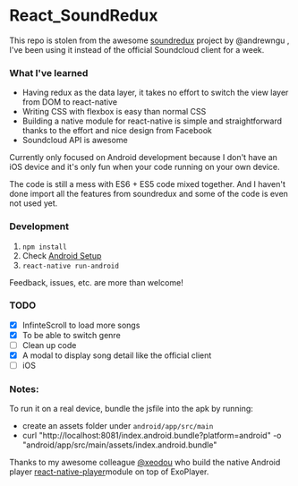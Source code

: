 # React_SoundRedux

This repo is stolen from the awesome [soundredux](https://soundredux.io/) project by @andrewngu , I've been using it instead of the official Soundcloud client for a week.


### What I've learned

* Having redux as the data layer, it takes no effort to switch the view layer from DOM to react-native
* Writing CSS with flexbox is easy than normal CSS
* Building a native module for react-native is simple and straightforward thanks to the effort and nice design from Facebook
* Soundcloud API is awesome

Currently only focused on Android development because I don't have an iOS device and it's only fun when your code running on your own device.

The code is still a mess with ES6 + ES5 code mixed together. And I haven't done import all the features from soundredux and some of the code is even not used yet.

### Development

1. `npm install`
2. Check [Android Setup](https://facebook.github.io/react-native/docs/android-setup.html#content)
3. `react-native run-android`

Feedback, issues, etc. are more than welcome!

### TODO

- [x] InfinteScroll to load more songs
- [x] To be able to switch genre
- [ ] Clean up code
- [x] A modal to display song detail like the official client
- [ ] iOS

### Notes:

To run it on a real device, bundle the jsfile into the apk by running:

* create an assets folder under `android/app/src/main`
* curl "http://localhost:8081/index.android.bundle?platform=android" -o "android/app/src/main/assets/index.android.bundle"

Thanks to my awesome colleague [@xeodou](https://github.com/xeodou) who build the native Android player [react-native-player](https://github.com/xeodou/react-native-player)module on top of ExoPlayer.

